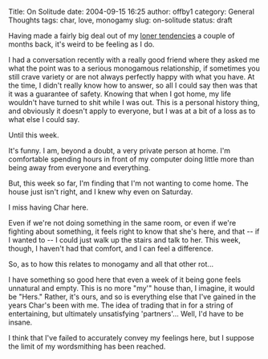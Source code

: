 Title: On Solitude
date: 2004-09-15 16:25
author: offby1
category: General Thoughts
tags: char, love, monogamy
slug: on-solitude
status: draft

Having made a fairly big deal out of my [loner tendencies](http://offlineblog.com/backlog/2004/07/30/required-reading/) a couple of months back, it's weird to be feeling as I do.

I had a conversation recently with a really good friend where they asked me what the point was to a serious monogamous relationship, if sometimes you still crave variety or are not always perfectly happy with what you have. At the time, I didn't really know how to answer, so all I could say then was that it was a guarantee of safety. Knowing that when I got home, my life wouldn't have turned to shit while I was out. This is a personal history thing, and obviously it doesn't apply to everyone, but I was at a bit of a loss as to what else I could say.

Until this week.

It's funny. I am, beyond a doubt, a very private person at home. I'm comfortable spending hours in front of my computer doing little more than being away from everyone and everything.

But, this week so far, I'm finding that I'm not wanting to come home. The house just isn't right, and I knew why even on Saturday.

I miss having Char here.

Even if we're not doing something in the same room, or even if we're fighting about something, it feels right to know that she's here, and that -- if I wanted to -- I could just walk up the stairs and talk to her. This week, though, I haven't had that comfort, and I can feel a difference.

So, as to how this relates to monogamy and all that other rot\...

I have something so good here that even a week of it being gone feels unnatural and empty. This is no more "my'" house than, I imagine, it would be "Hers." Rather, it's ours, and so is everything else that I've gained in the years Char's been with me. The idea of trading that in for a string of entertaining, but ultimately unsatisfying 'partners'\... Well, I'd have to be insane.

I think that I've failed to accurately convey my feelings here, but I suppose the limit of my wordsmithing has been reached.
